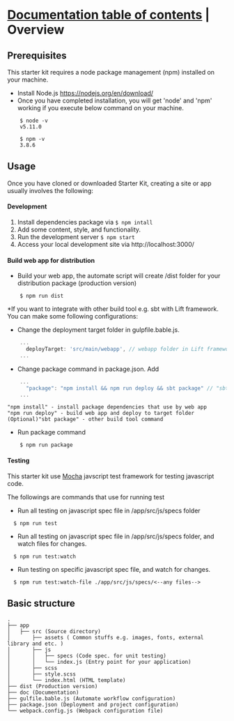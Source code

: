 # [Documentation table of contents](TOC.md) | Overview

## Prerequisites

This starter kit requires a node package management (npm) installed on your machine.

* Install Node.js https://nodejs.org/en/download/
* Once you have completed installation, you will get 'node' and 'npm' working if you execute below command on your machine.

```
    $ node -v
    v5.11.0
```

```
    $ npm -v
    3.8.6
```


## Usage

Once you have cloned or downloaded Starter Kit, creating a site or app usually involves the following:

#### Development

1. Install dependencies package via ```$ npm intall```
2. Add some content, style, and functionality.
3. Run the development server ```$ npm start```
4. Access your local development site via http://localhost:3000/


#### Build web app for distribution 

- Build your web app, the automate script will create /dist folder for your distribution package (production version)

```
    $ npm run dist
```

*If you want to integrate with other build tool e.g. sbt with Lift framework. You can make some following configurations:


* Change the deployment target folder in gulpfile.bable.js.

```javascript
    ...
      deployTarget: 'src/main/webapp', // webapp folder in Lift framework
    ...
```

* Change package command in package.json. Add 

```javascript
    ...
      "package": "npm install && npm run deploy && sbt package" // "sbt package"  
    ...
```

    "npm install" - install package dependencies that use by web app
    "npm run deploy" - build web app and deploy to target folder
    (Optional)"sbt package" - other build tool command

* Run package command

```
    $ npm run package
```

#### Testing

This starter kit use [Mocha](https://mochajs.org) javscript test framework for testing javascript code.

The followings are commands that use for running test 

- Run all testing on javascript spec file in /app/src/js/specs folder

```
  $ npm run test
```

- Run all testing on javascript spec file in /app/src/js/specs folder, and watch files for changes.

```
  $ npm run test:watch
```

- Run testing on specific javascript spec file, and watch for changes.

```
  $ npm run test:watch-file ./app/src/js/specs/<--any files-->
```

## Basic structure

```
.
├── app
│   ├── src (Source directory)
│       ├── assets ( Common stuffs e.g. images, fonts, external library and etc. )
│       ├── js
│       │   ├── specs (Code spec. for unit testing) 
│       │   └── index.js (Entry point for your application) 
│       ├── scss
│       ├── style.scss
│       └── index.html (HTML template) 
├── dist (Production version)
├── doc (Documentation)
├── gulfile.bable.js (Automate workflow configuration)
├── package.json (Deployment and project configuration)
└── webpack.config.js (Webpack configuration file)


